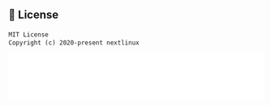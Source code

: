 ## 📜 License

```
MIT License
Copyright (c) 2020-present nextlinux
```

![Sponsors](https://github.com/nextlinux/profiler/blob/examples/profiler.sponsors.svg)

